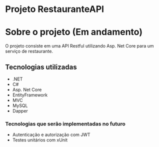# Projeto RestauranteAPI 

# Sobre o projeto (Em andamento)
O projeto consiste em uma API Restful utilizando Asp. Net Core para um serviço de restaurante.

## Tecnologias utilizadas
- .NET
- C#
- Asp. Net Core
- EntityFramework
- MVC
- MySQL
- Dapper

### Tecnologias que serão implementadas no futuro
- Autenticação e autorização com JWT
- Testes unitários com xUnit
